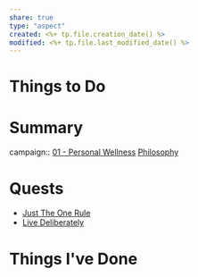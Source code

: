 ```yaml
---
share: true
type: "aspect"
created: <%+ tp.file.creation_date() %> 
modified: <%+ tp.file.last_modified_date() %>
---
```

 
# Things to Do

# Summary
campaign:: [01 - Personal Wellness](./01%20-%20Personal%20Wellness.md)
[Philosophy](./Philosophy.md)
# Quests
- [Just The One Rule](./Just%20The%20One%20Rule.md)
- [Live Deliberately](./Live%20Deliberately.md)

# Things I've Done

